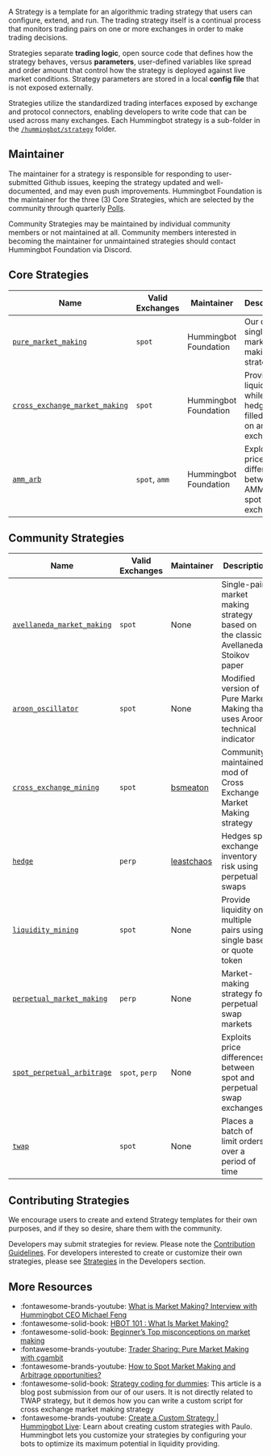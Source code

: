 A Strategy is a template for an algorithmic trading strategy that users can configure, extend, and run. The trading strategy itself is a continual process that monitors trading pairs on one or more exchanges in order to make trading decisions.

Strategies separate **trading logic**, open source code that defines how the strategy behaves, versus **parameters**, user-defined variables like spread and order amount that control how the strategy is deployed against live market conditions. Strategy parameters are stored in a local **config file** that is not exposed externally.

Strategies utilize the standardized trading interfaces exposed by exchange and protocol connectors, enabling developers to write code that can be used across many exchanges. Each Hummingbot strategy is a sub-folder in the [`/hummingbot/strategy`](https://github.com/hummingbot/hummingbot/tree/master/hummingbot/strategy) folder.

## Maintainer

The maintainer for a strategy is responsible for responding to user-submitted Github issues, keeping the strategy updated and well-documented, and may even push improvements. Hummingbot Foundation is the maintainer for the three (3) Core Strategies, which are selected by the community through quarterly [Polls](/governance/polls). 

Community Strategies may be maintained by individual community members or not maintained at all. Community members interested in becoming the maintainer for unmaintained strategies should contact Hummingbot Foundation via Discord.

## Core Strategies

  | Name                                                          | Valid Exchanges     | Maintainer    | Description                                                                       |
|-----------------------------------------------------------------|---------------------|---------------|-----------------------------------------------------------------------------------|
| [`pure_market_making`](./pure-market-making)                    | `spot`              | Hummingbot Foundation | Our original single-pair market making strategy                                  |
| [`cross_exchange_market_making`](./cross-exchange-market-making)| `spot`              | Hummingbot Foundation | Provide liquidity while hedging filled orders on another exchange                |
| [`amm_arb`](./amm-arbitrage)                                    | `spot`, `amm`       | Hummingbot Foundation | Exploits price differences between AMM and spot exchanges                                 |

## Community Strategies

  | Name                                                          | Valid Exchanges     | Maintainer    | Description                                                                       |
|-----------------------------------------------------------------|---------------------|---------------|-----------------------------------------------------------------------------------|
| [`avellaneda_market_making`](./avellaneda-market-making)        | `spot`              | None          | Single-pair market making strategy based on the classic Avellaneda-Stoikov paper  |
| [`aroon_oscillator`](./aroon-oscillator)                        | `spot`              | None          | Modified version of Pure Market Making that uses Aroon technical indicator |
| [`cross_exchange_mining`](./cross-exchange-mining)              | `spot`              | [bsmeaton](https://github.com/bsmeaton)      | Community-maintained mod of Cross Exchange Market Making strategy                |
| [`hedge`](./hedge)                                              | `perp`              | [leastchaos](https://github.com/leastchaos) | Hedges spot exchange inventory risk using perpetual swaps |
| [`liquidity_mining`](./liquidity-mining)                        | `spot`              | None          | Provide liquidity on multiple pairs using a single base or quote token            |
| [`perpetual_market_making`](./perpetual-market-making)          | `perp`              | None          | Market-making strategy for perpetual swap markets                                 |
| [`spot_perpetual_arbitrage`](./spot-perpetual-arbitrage)        | `spot`, `perp`      | None          | Exploits price differences between spot and perpetual swap exchanges                      |
| [`twap`](./twap)                                                | `spot`              | None          | Places a batch of limit orders over a period of time                                      |

## Contributing Strategies

We encourage users to create and extend Strategy templates for their own purposes, and if they so desire, share them with the community.

Developers may submit strategies for review. Please note the [Contribution Guidelines](/developers/contributions/). For developers interested to create or customize their own strategies, please see [Strategies](/developers/strategies) in the Developers section.

## More Resources

* :fontawesome-brands-youtube: [What is Market Making? Interview with Hummingbot CEO Michael Feng](https://www.youtube.com/watch?v=HfHaQS-nWHw)
* :fontawesome-solid-book: [HBOT 101 : What Is Market Making?](https://blog.hummingbot.org/2020-09-what-is-market-making/)
* :fontawesome-solid-book: [Beginner’s Top misconceptions on market making](https://blog.hummingbot.org/2022-03-02-beginners-top-misconceptions/)
* :fontawesome-brands-youtube: [Trader Sharing: Pure Market Making with cgambit](https://www.youtube.com/watch?v=3RKMlCWzRhw)
* :fontawesome-brands-youtube: [How to Spot Market Making and Arbitrage opportunities?](https://www.youtube.com/watch?v=szAm_2ssXCU)
* :fontawesome-solid-book: [Strategy coding for dummies](https://blog.hummingbot.org/2022-03-26-strategy-coding-for-dummies/): This article is a blog post submission from our of our users. It is not directly related to TWAP strategy, but it demos how you can write a custom script for cross exchange market making strategy
* :fontawesome-brands-youtube: [Create a Custom Strategy | Hummingbot Live](https://www.youtube.com/watch?v=td-E3M0qRsA&list=PLDwlNkL_4MMfdo3Vax5HUwvaduSu33-Mk): Learn about creating custom strategies with Paulo. Hummingbot lets you customize your strategies by configuring your bots to optimize its maximum potential in liquidity providing.
